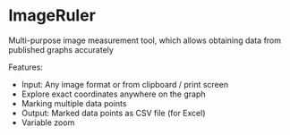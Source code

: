 # ImageRuler
Multi-purpose image measurement tool, which allows obtaining data from published graphs accurately
 
Features:
* Input: Any image format or from clipboard / print screen
* Explore exact coordinates anywhere on the graph
* Marking multiple data points
* Output: Marked data points as CSV file (for Excel)
* Variable zoom
